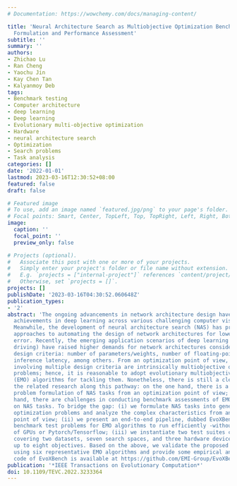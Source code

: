 ```yaml
---
# Documentation: https://wowchemy.com/docs/managing-content/

title: 'Neural Architecture Search as Multiobjective Optimization Benchmarks: Problem
  Formulation and Performance Assessment'
subtitle: ''
summary: ''
authors:
- Zhichao Lu
- Ran Cheng
- Yaochu Jin
- Kay Chen Tan
- Kalyanmoy Deb
tags:
- Benchmark testing
- Computer architecture
- deep learning
- Deep learning
- Evolutionary multi-objective optimization
- Hardware
- neural architecture search
- Optimization
- Search problems
- Task analysis
categories: []
date: '2022-01-01'
lastmod: 2023-03-16T12:30:52+08:00
featured: false
draft: false

# Featured image
# To use, add an image named `featured.jpg/png` to your page's folder.
# Focal points: Smart, Center, TopLeft, Top, TopRight, Left, Right, BottomLeft, Bottom, BottomRight.
image:
  caption: ''
  focal_point: ''
  preview_only: false

# Projects (optional).
#   Associate this post with one or more of your projects.
#   Simply enter your project's folder or file name without extension.
#   E.g. `projects = ["internal-project"]` references `content/project/deep-learning/index.md`.
#   Otherwise, set `projects = []`.
projects: []
publishDate: '2023-03-16T04:30:52.060648Z'
publication_types:
- '2'
abstract: 'The ongoing advancements in network architecture design have led to remarkable
  achievements in deep learning across various challenging computer vision tasks.
  Meanwhile, the development of neural architecture search (NAS) has provided promising
  approaches to automating the design of network architectures for lower prediction
  error. Recently, the emerging application scenarios of deep learning (e.g., autonomous
  driving) have raised higher demands for network architectures considering multiple
  design criteria: number of parameters/weights, number of floating-point operations,
  inference latency, among others. From an optimization point of view, the NAS tasks
  involving multiple design criteria are intrinsically multiobjective optimization
  problems; hence, it is reasonable to adopt evolutionary multiobjective optimization
  (EMO) algorithms for tackling them. Nonetheless, there is still a clear gap confining
  the related research along this pathway: on the one hand, there is a lack of a general
  problem formulation of NAS tasks from an optimization point of view; on the other
  hand, there are challenges in conducting benchmark assessments of EMO algorithms
  on NAS tasks. To bridge the gap: (i) we formulate NAS tasks into general multi-objective
  optimization problems and analyze the complex characteristics from an optimization
  point of view; (ii) we present an end-to-end pipeline, dubbed EvoXBench, to generate
  benchmark test problems for EMO algorithms to run efficiently -without the requirement
  of GPUs or Pytorch/Tensorflow; (iii) we instantiate two test suites comprehensively
  covering two datasets, seven search spaces, and three hardware devices, involving
  up to eight objectives. Based on the above, we validate the proposed test suites
  using six representative EMO algorithms and provide some empirical analyses. The
  code of EvoXBench is available at https://github.com/EMI-Group/EvoXBench.'
publication: '*IEEE Transactions on Evolutionary Computation*'
doi: 10.1109/TEVC.2022.3233364
---
```

